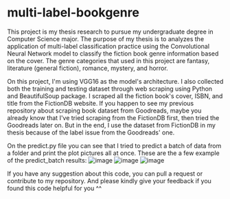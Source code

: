 # multi-label-bookgenre
This project is my thesis research to pursue my undergraduate degree in Computer Science major.
The purpose of my thesis is to analyzes the application of multi-label classification practice using the Convolutional Neural Network model to classify the fiction book genre information based on the cover. The genre categories that used in this project are fantasy, literature (general fiction), romance, mystery, and horror.

On this project, I'm using VGG16 as the model's architecture. I also collected both the training and testing dataset through web scraping using Python and BeautifulSoup package. I scraped all the fiction book's cover, ISBN, and title from the FictionDB website. 
If you happen to see my previous repository about scraping book dataset from Goodreads, maybe you already know that I've tried scraping from the FictionDB first, then tried the Goodreads later on. But in the end, I use the dataset from FictionDB in my thesis because of the label issue from the Goodreads' one.

On the predict.py file you can see that I tried to predict a batch of data from a folder and print the plot pictures all at once. 
These are the a few example of the predict_batch results:
![image](https://user-images.githubusercontent.com/32532031/174700935-40701283-0638-4e78-a2f4-d26e62476ce1.png) 
![image](https://user-images.githubusercontent.com/32532031/174700981-82bfaeb1-0725-477a-9d4a-63b6081c7870.png) 
![image](https://user-images.githubusercontent.com/32532031/174701166-3385af3a-a9fe-4b60-8095-95cb2e77b4fc.png)


If you have any suggestion about this code, you can pull a request or contribute to my repository. And please kindly give your feedback if you found this code helpful for you ^^
